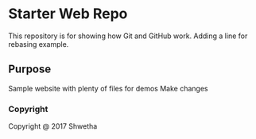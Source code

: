 # Starter Web Repo

This repository is for showing how Git and GitHub work. Adding a line for rebasing example.

## Purpose

Sample website with plenty of files for demos
Make changes

### Copyright
Copyright @ 2017 Shwetha
